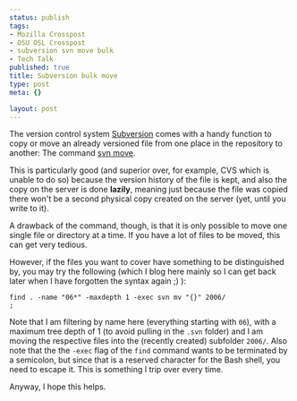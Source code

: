 ```yaml
--- 
status: publish
tags: 
- Mozilla Crosspost
- OSU OSL Crosspost
- subversion svn move bulk
- Tech Talk
published: true
title: Subversion bulk move
type: post
meta: {}

layout: post
---
```

The version control system <a href="http://subversion.tigris.org">Subversion</a> comes with a handy function to copy or move an already versioned file from one place in the repository to another: The command <a href="http://svnbook.red-bean.com/en/1.4/svn.ref.svn.c.move.html">svn move</a>.

This is particularly good (and superior over, for example, CVS which is unable to do so) because the version history of the file is kept, and also the copy on the server is done <strong>lazily</strong>, meaning just because the file was copied there won't be a second physical copy created on the server (yet, until you write to it).

A drawback of the command, though, is that it is only possible to move one single file or directory at a time. If you have a lot of files to be moved, this can get very tedious.

However, if the files you want to cover have something to be distinguished by, you may try the following (which I blog here mainly so I can get back later when I have forgotten the syntax again ;) ):

<code>find . -name "06*" -maxdepth 1 -exec svn mv "{}" 2006/ \;</code>

Note that I am filtering by name here (everything starting with <code>06</code>), with a maximum tree depth of 1 (to avoid pulling in the <code>.svn</code> folder) and I am moving the respective files into the (recently created) subfolder <code>2006/</code>. Also note that the the <code>-exec</code> flag of the <code>find</code> command wants to be terminated by a semicolon, but since that is a reserved character for the Bash shell, you need to escape it. This is something I trip over every time.

Anyway, I hope this helps.
